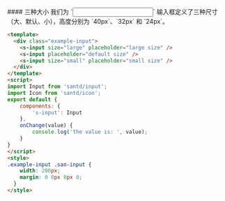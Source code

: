 <text lang="cn">
#### 三种大小
我们为 `<Input />` 输入框定义了三种尺寸（大、默认、小），高度分别为 `40px`、`32px` 和 `24px`。
</text>

```html
<template>
  <div class="example-input">
    <s-input size="large" placeholder="large size" />
    <s-input placeholder="default size" />
    <s-input size="small" placeholder="small size" />
  </div>
</template>
<script>
import Input from 'santd/input';
import Icon from 'santd/icon';
export default {
    components: {
        's-input': Input
    },
    onChange(value) {
        console.log('the value is: ', value);
    }
}
</script>
<style>
.example-input .san-input {
    width: 200px;
    margin: 0 8px 8px 0;
  }
</style>
```
